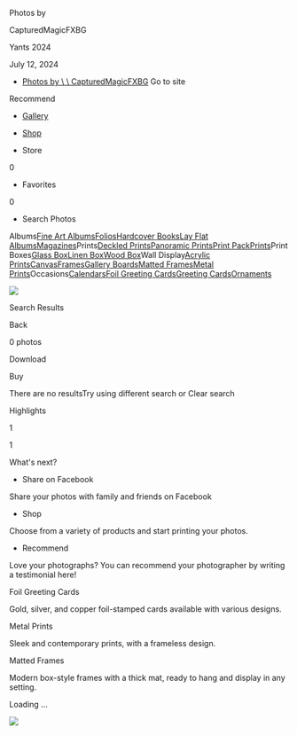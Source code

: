 Photos by

CapturedMagicFXBG

Yants 2024

July 12, 2024

- [Photos by \\
\\
CapturedMagicFXBG](https://rosegoldphotography.pic-time.com/-yants2024/gallery?inviteptoken2=AAAAAM0AAACik4tg6rCMiBUgANoRJVvkWTWTPkZFUo0%2C#)
Go to site

Recommend

  - [Gallery](https://rosegoldphotography.pic-time.com/-yants2024/gallery?inviteptoken2=AAAAAM0AAACik4tg6rCMiBUgANoRJVvkWTWTPkZFUo0%2C#)







  - [Shop](https://rosegoldphotography.pic-time.com/-yants2024/gallery?inviteptoken2=AAAAAM0AAACik4tg6rCMiBUgANoRJVvkWTWTPkZFUo0%2C#)

- Store


0

- Favorites


0

- Search Photos

Albums[Fine Art Albums](https://rosegoldphotography.pic-time.com/-yants2024/gallery?inviteptoken2=AAAAAM0AAACik4tg6rCMiBUgANoRJVvkWTWTPkZFUo0%2C#75)[Folios](https://rosegoldphotography.pic-time.com/-yants2024/gallery?inviteptoken2=AAAAAM0AAACik4tg6rCMiBUgANoRJVvkWTWTPkZFUo0%2C#86)[Hardcover Books](https://rosegoldphotography.pic-time.com/-yants2024/gallery?inviteptoken2=AAAAAM0AAACik4tg6rCMiBUgANoRJVvkWTWTPkZFUo0%2C#77)[Lay Flat Albums](https://rosegoldphotography.pic-time.com/-yants2024/gallery?inviteptoken2=AAAAAM0AAACik4tg6rCMiBUgANoRJVvkWTWTPkZFUo0%2C#41)[Magazines](https://rosegoldphotography.pic-time.com/-yants2024/gallery?inviteptoken2=AAAAAM0AAACik4tg6rCMiBUgANoRJVvkWTWTPkZFUo0%2C#9)Prints[Deckled Prints](https://rosegoldphotography.pic-time.com/-yants2024/gallery?inviteptoken2=AAAAAM0AAACik4tg6rCMiBUgANoRJVvkWTWTPkZFUo0%2C#79)[Panoramic Prints](https://rosegoldphotography.pic-time.com/-yants2024/gallery?inviteptoken2=AAAAAM0AAACik4tg6rCMiBUgANoRJVvkWTWTPkZFUo0%2C#101)[Print Pack](https://rosegoldphotography.pic-time.com/-yants2024/gallery?inviteptoken2=AAAAAM0AAACik4tg6rCMiBUgANoRJVvkWTWTPkZFUo0%2C#67)[Prints](https://rosegoldphotography.pic-time.com/-yants2024/gallery?inviteptoken2=AAAAAM0AAACik4tg6rCMiBUgANoRJVvkWTWTPkZFUo0%2C#66)Print Boxes[Glass Box](https://rosegoldphotography.pic-time.com/-yants2024/gallery?inviteptoken2=AAAAAM0AAACik4tg6rCMiBUgANoRJVvkWTWTPkZFUo0%2C#88)[Linen Box](https://rosegoldphotography.pic-time.com/-yants2024/gallery?inviteptoken2=AAAAAM0AAACik4tg6rCMiBUgANoRJVvkWTWTPkZFUo0%2C#87)[Wood Box](https://rosegoldphotography.pic-time.com/-yants2024/gallery?inviteptoken2=AAAAAM0AAACik4tg6rCMiBUgANoRJVvkWTWTPkZFUo0%2C#83)Wall Display[Acrylic Prints](https://rosegoldphotography.pic-time.com/-yants2024/gallery?inviteptoken2=AAAAAM0AAACik4tg6rCMiBUgANoRJVvkWTWTPkZFUo0%2C#85)[Canvas](https://rosegoldphotography.pic-time.com/-yants2024/gallery?inviteptoken2=AAAAAM0AAACik4tg6rCMiBUgANoRJVvkWTWTPkZFUo0%2C#73)[Frames](https://rosegoldphotography.pic-time.com/-yants2024/gallery?inviteptoken2=AAAAAM0AAACik4tg6rCMiBUgANoRJVvkWTWTPkZFUo0%2C#63)[Gallery Boards](https://rosegoldphotography.pic-time.com/-yants2024/gallery?inviteptoken2=AAAAAM0AAACik4tg6rCMiBUgANoRJVvkWTWTPkZFUo0%2C#74)[Matted Frames](https://rosegoldphotography.pic-time.com/-yants2024/gallery?inviteptoken2=AAAAAM0AAACik4tg6rCMiBUgANoRJVvkWTWTPkZFUo0%2C#80)[Metal Prints](https://rosegoldphotography.pic-time.com/-yants2024/gallery?inviteptoken2=AAAAAM0AAACik4tg6rCMiBUgANoRJVvkWTWTPkZFUo0%2C#82)Occasions[Calendars](https://rosegoldphotography.pic-time.com/-yants2024/gallery?inviteptoken2=AAAAAM0AAACik4tg6rCMiBUgANoRJVvkWTWTPkZFUo0%2C#72)[Foil Greeting Cards](https://rosegoldphotography.pic-time.com/-yants2024/gallery?inviteptoken2=AAAAAM0AAACik4tg6rCMiBUgANoRJVvkWTWTPkZFUo0%2C#84)[Greeting Cards](https://rosegoldphotography.pic-time.com/-yants2024/gallery?inviteptoken2=AAAAAM0AAACik4tg6rCMiBUgANoRJVvkWTWTPkZFUo0%2C#70)[Ornaments](https://rosegoldphotography.pic-time.com/-yants2024/gallery?inviteptoken2=AAAAAM0AAACik4tg6rCMiBUgANoRJVvkWTWTPkZFUo0%2C#102)

![](https://rosegoldphotography.pic-time.com/-yants2024/gallery?inviteptoken2=AAAAAM0AAACik4tg6rCMiBUgANoRJVvkWTWTPkZFUo0%2C)

Search Results

Back

0 photos

Download

Buy

There are no resultsTry using different search or Clear search

Highlights

1

1

What's next?

- Share on Facebook

Share your photos with family and friends on Facebook

- Shop

Choose from a variety of products and start printing your photos.

- Recommend

Love your photographs? You can recommend your photographer by writing a testimonial here!


Foil Greeting Cards

Gold, silver, and copper foil-stamped cards available with various designs.

Metal Prints

Sleek and contemporary prints, with a frameless design.

Matted Frames

Modern box-style frames with a thick mat, ready to hang and display in any setting.

Loading ...

![](https://pictimecloudaf.blob.core.windows.net/pictures/skins/backend2/resources/singles/loader-gray-50.gif)